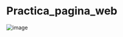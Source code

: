 # ﻿Practica_pagina_web
![image](https://github.com/user-attachments/assets/332b91d3-dba6-43cc-ad3e-93a6fb1fe0fd)
